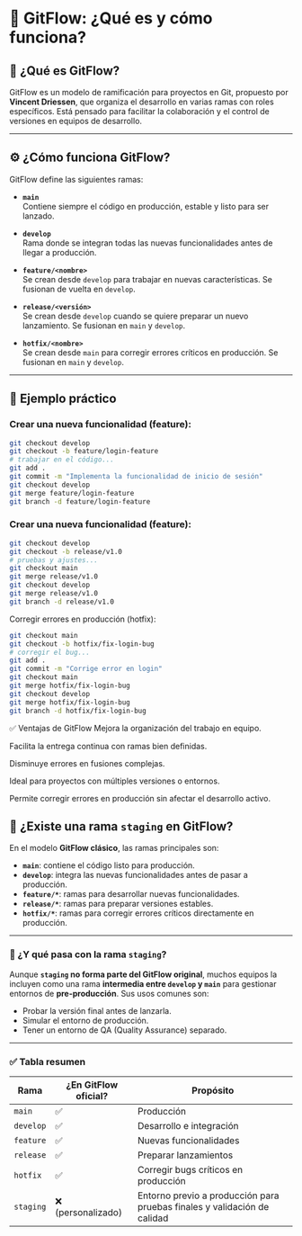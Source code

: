 # 🚀 GitFlow: ¿Qué es y cómo funciona?

## 🧠 ¿Qué es GitFlow?

GitFlow es un modelo de ramificación para proyectos en Git, propuesto por **Vincent Driessen**, que organiza el desarrollo en varias ramas con roles específicos. Está pensado para facilitar la colaboración y el control de versiones en equipos de desarrollo.

---

## ⚙️ ¿Cómo funciona GitFlow?

GitFlow define las siguientes ramas:

- **`main`**  
  Contiene siempre el código en producción, estable y listo para ser lanzado.

- **`develop`**  
  Rama donde se integran todas las nuevas funcionalidades antes de llegar a producción.

- **`feature/<nombre>`**  
  Se crean desde `develop` para trabajar en nuevas características. Se fusionan de vuelta en `develop`.

- **`release/<versión>`**  
  Se crean desde `develop` cuando se quiere preparar un nuevo lanzamiento. Se fusionan en `main` y `develop`.

- **`hotfix/<nombre>`**  
  Se crean desde `main` para corregir errores críticos en producción. Se fusionan en `main` y `develop`.

---

## 🧪 Ejemplo práctico

### Crear una nueva funcionalidad (feature):
```bash
git checkout develop
git checkout -b feature/login-feature
# trabajar en el código...
git add .
git commit -m "Implementa la funcionalidad de inicio de sesión"
git checkout develop
git merge feature/login-feature
git branch -d feature/login-feature
```

### Crear una nueva funcionalidad (feature):
```bash
git checkout develop
git checkout -b release/v1.0
# pruebas y ajustes...
git checkout main
git merge release/v1.0
git checkout develop
git merge release/v1.0
git branch -d release/v1.0
```

Corregir errores en producción (hotfix):
```bash
git checkout main
git checkout -b hotfix/fix-login-bug
# corregir el bug...
git add .
git commit -m "Corrige error en login"
git checkout main
git merge hotfix/fix-login-bug
git checkout develop
git merge hotfix/fix-login-bug
git branch -d hotfix/fix-login-bug
```

✅ Ventajas de GitFlow
Mejora la organización del trabajo en equipo.

Facilita la entrega continua con ramas bien definidas.

Disminuye errores en fusiones complejas.

Ideal para proyectos con múltiples versiones o entornos.

Permite corregir errores en producción sin afectar el desarrollo activo.

## 🧐 ¿Existe una rama `staging` en GitFlow?

En el modelo **GitFlow clásico**, las ramas principales son:

- **`main`**: contiene el código listo para producción.
- **`develop`**: integra las nuevas funcionalidades antes de pasar a producción.
- **`feature/*`**: ramas para desarrollar nuevas funcionalidades.
- **`release/*`**: ramas para preparar versiones estables.
- **`hotfix/*`**: ramas para corregir errores críticos directamente en producción.

---

### 🔸 ¿Y qué pasa con la rama `staging`?

Aunque **`staging` no forma parte del GitFlow original**, muchos equipos la incluyen como una rama **intermedia entre `develop` y `main`** para gestionar entornos de **pre-producción**. Sus usos comunes son:

- Probar la versión final antes de lanzarla.
- Simular el entorno de producción.
- Tener un entorno de QA (Quality Assurance) separado.

---

### ✅ Tabla resumen

| Rama       | ¿En GitFlow oficial? | Propósito                                                                 |
|------------|----------------------|--------------------------------------------------------------------------|
| `main`     | ✅                   | Producción                                                               |
| `develop`  | ✅                   | Desarrollo e integración                                                 |
| `feature`  | ✅                   | Nuevas funcionalidades                                                   |
| `release`  | ✅                   | Preparar lanzamientos                                                    |
| `hotfix`   | ✅                   | Corregir bugs críticos en producción                                     |
| `staging`  | ❌ (personalizado)   | Entorno previo a producción para pruebas finales y validación de calidad |
